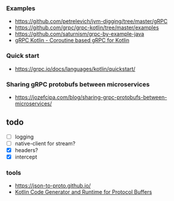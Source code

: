 ### Examples

 - https://github.com/petrelevich/jvm-digging/tree/master/gRPC
 - https://github.com/grpc/grpc-kotlin/tree/master/examples
 - https://github.com/saturnism/grpc-by-example-java
 - [gRPC Kotlin - Coroutine based gRPC for Kotlin](https://github.com/rouzwawi/grpc-kotlin)

### Quick start
 - https://grpc.io/docs/languages/kotlin/quickstart/

### Sharing gRPC protobufs between microservices

 - https://jozefcipa.com/blog/sharing-grpc-protobufs-between-microservices/


## todo
 - [ ] logging
 - [ ] native-client for stream?
 - [x] headers?
 - [x] intercept

### tools
 - https://json-to-proto.github.io/
 - [Kotlin Code Generator and Runtime for Protocol Buffers](https://github.com/streem/pbandk)